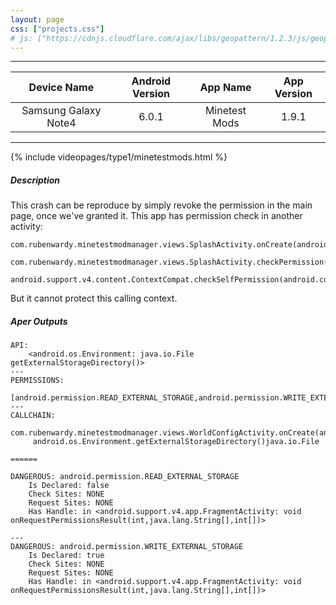 ```yaml
---
layout: page
css: ["projects.css"]
# js: ["https://cdnjs.cloudflare.com/ajax/libs/geopattern/1.2.3/js/geopattern.min.js", "projects.js"]
---
```


---

|      Device Name     | Android Version |    App Name    | App Version |
|:--------------------:|:---------------:|:--------------:|:-----------:|
| Samsung Galaxy Note4 |      6.0.1      | Minetest Mods |     1.9.1    |

---

{% include videopages/type1/minetestmods.html %}

##### Description

This crash can be reproduce by simply revoke the permission in the main page, once we've granted it.
This app has permission check in another activity:
```
com.rubenwardy.minetestmodmanager.views.SplashActivity.onCreate(android.os.Bundle)void
  com.rubenwardy.minetestmodmanager.views.SplashActivity.checkPermission()void
    android.support.v4.content.ContextCompat.checkSelfPermission(android.content.Context,java.lang.String)int
```
But it cannot protect this calling context.

##### Aper Outputs

```
API:
	<android.os.Environment: java.io.File getExternalStorageDirectory()>
---
PERMISSIONS:
	[android.permission.READ_EXTERNAL_STORAGE,android.permission.WRITE_EXTERNAL_STORAGE]
---
CALLCHAIN:
	com.rubenwardy.minetestmodmanager.views.WorldConfigActivity.onCreate(android.os.Bundle)void
	 android.os.Environment.getExternalStorageDirectory()java.io.File

======

DANGEROUS: android.permission.READ_EXTERNAL_STORAGE
	Is Declared: false
	Check Sites: NONE
	Request Sites: NONE
	Has Handle: in <android.support.v4.app.FragmentActivity: void onRequestPermissionsResult(int,java.lang.String[],int[])>

---
DANGEROUS: android.permission.WRITE_EXTERNAL_STORAGE
	Is Declared: true
	Check Sites: NONE
	Request Sites: NONE
	Has Handle: in <android.support.v4.app.FragmentActivity: void onRequestPermissionsResult(int,java.lang.String[],int[])>
```
